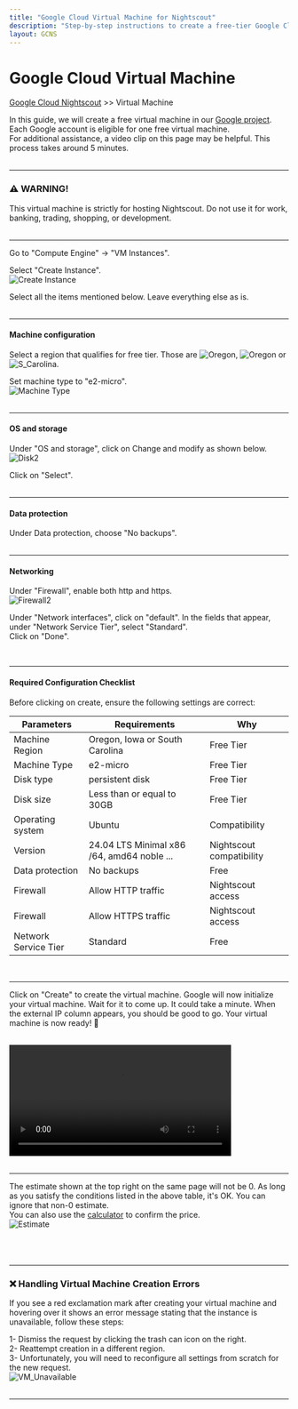 ```yaml
---
title: "Google Cloud Virtual Machine for Nightscout"
description: "Step-by-step instructions to create a free-tier Google Cloud virtual machine optimized for hosting Nightscout safely and efficiently."
layout: GCNS
---
```

  
# Google Cloud Virtual Machine  
[Google Cloud Nightscout](./GoogleCloud.md) >> Virtual Machine  
   
In this guide, we will create a free virtual machine in our [Google project](./NS_GCProject.md).  Each Google account is eligible for one free virtual machine.  
For additional assistance, a video clip on this page may be helpful. This process takes around 5 minutes.  
<br/>  
  
---
  
### ⚠️ WARNING!  
This virtual machine is strictly for hosting Nightscout. Do not use it for work, banking, trading, shopping, or development.   
<br/>  
  
---  
  
Go to "Compute Engine"  &#8594; "VM Instances".  
  
Select "Create Instance".  
![Create Instance](./images/CreateInstance.png)  
  
Select all the items mentioned below.  Leave everything else as is.  
<br/>  
  
---
  
#### **Machine configuration**  
Select a region that qualifies for free tier.  Those are ![Oregon](./images/Oregon.png), ![Oregon](./images/Iowa.png) or ![S_Carolina](./images/S_Carolina.png).  
  
Set machine type to "e2-micro".  
![Machine Type](./GCNS/images/MachineType.png)  
<br/>  
  
----  
  
#### **OS and storage**  
Under "OS and storage", click on Change and modify as shown below.  
![Disk2](./images/Disk2.png)  
  
Click on "Select".  
<br/>  
  
---  
  
#### **Data protection**  
Under Data protection, choose "No backups".  
<br/>  
  
---  
  
#### **Networking**  
Under "Firewall", enable both http and https.  
![Firewall2](./images/Firewall2.png)  
  
Under "Network interfaces", click on "default".  In the fields that appear, under "Network Service Tier", select "Standard".  
Click on "Done".  
  
<br/>  
  
---  
  
#### **Required Configuration Checklist**  
Before clicking on create,  ensure the following settings are correct:  
  
| Parameters | Requirements | Why |  
| ---------- | ------------ | ---- |  
| Machine Region    | Oregon, Iowa or South Carolina | Free Tier |  
| Machine Type | e2-micro | Free Tier |  
| Disk type    | persistent disk | Free Tier |  
| Disk size   |  Less than or equal to 30GB | Free Tier |  
| Operating system | Ubuntu | Compatibility |  
| Version | 24.04 LTS Minimal x86 /64, amd64 noble ... | Nightscout compatibility |  
| Data protection | No backups | Free |  
| Firewall | Allow HTTP traffic | Nightscout access |  
| Firewall | Allow HTTPS traffic | Nightscout access |  
| Network Service Tier | Standard | Free |  
  
<br/>  
  
---  

Click on "Create" to create the virtual machine.  Google will now initialize your virtual machine.  Wait for it to come up.  It could take a minute.  When the external IP column appears, you should be good to go.  Your virtual machine is now ready! 🎉  
<br/>  
  
<video width="400" controlsList="nodownload" src="./video/VM.mp4" controls>  
</video>  
  
<br/>  
<br/>  
  
---  
    
The estimate shown at the top right on the same page will not be 0.  As long as you satisfy the conditions listed in the above table, it's OK.  You can ignore that non-0 estimate.  
You can also use the [calculator](https://cloud.google.com/products/calculator) to confirm the price.  
![Estimate](./images/Estimate.png)  
<br/>  
<br/>  
  
---  
  
### ❌ Handling Virtual Machine Creation Errors  
If you see a red exclamation mark after creating your virtual machine and hovering over it shows an error message stating that the instance is unavailable, follow these steps:  

1- Dismiss the request by clicking the trash can icon on the right.  
2- Reattempt creation in a different region.  
3- Unfortunately, you will need to reconfigure all settings from scratch for the new request.  
![VM_Unavailable](./images/VM_Unavailable.png)   
<br/>  
  
---  
  
  

